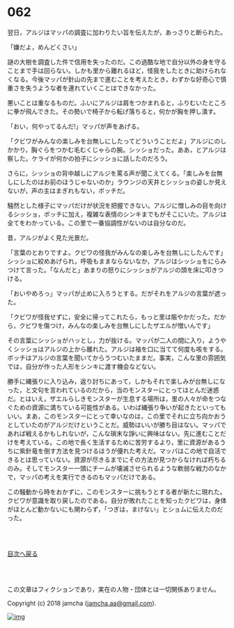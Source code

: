 # 062

翌日，アルジはマッパの調査に加わりたい旨を伝えたが，あっさりと断られた。  

「嫌だよ，めんどくさい」  

謎の大樹を調査した件で信用を失ったのだ。この過酷な地で自分以外の身を守ることまで手は回らない。しかも里から離れるほど，怪我をしたときに助けられなくなる。今後マッパが針山の先まで進むことを考えたとき，わずかな好奇心で慎重さを失うような者を連れていくことはできなかった。  

悪いことは重なるものだ。ふいにアルジは肩をつかまれると，ふりむいたところに拳が飛んできた。その勢いで椅子から転げ落ちると，何かが胸を押し潰す。  

「おい，何やってるんだ!」マッパが声をあげる。  

「クビワがみんなの楽しみを台無しにしたってどういうことだよ」アルジにのしかかり，胸ぐらをつかむ毛むくじゃらの腕。シッショだった。ああ，とアルジは察した。ケライが何かの拍子にシッショに話したのだろう。  

さらに，シッショの背中越しにアルジを罵る声が聞こえてくる。「楽しみを台無しにしたのはお前のほうじゃないのか」ラウンジの天井とシッショの姿しか見えないが，声の主はまぎれもない，ボッチだ。  

騒然とした様子にマッパだけが状況を把握できない。アルジに憎しみの目を向けるシッショ，ボッチに加え，複雑な表情のシンキまでもがそこにいた。アルジは全てをわかっている。この里で一番協調性がないのは自分なのだ。  

昔，アルジがよく見た光景だ。  

「言葉のとおりですよ。クビワの怪我がみんなの楽しみを台無しにしたんです」シッショに絞めあげられ，呼吸もままならないなか，アルジはシッショをにらみつけて言った。「なんだと」あまりの怒りにシッショがアルジの頭を床に叩きつける。  

「おいやめろっ」マッパが止めに入ろうとする。だがそれをアルジの言葉が遮った。  

「クビワが怪我せずに，安全に帰ってこれたら，もっと里は賑やかだった。だから，クビワを傷つけ，みんなの楽しみを台無しにしたザエルが憎いんです」  

その言葉にシッショがハッとし，力が抜ける。マッパが二人の間に入り，ようやくシッショはアルジの上から離れた。アルジは袖を口に当てて何度も咳をする。ボッチはアルジの言葉を聞いてからうつむいたままだ。事実，こんな里の雰囲気では，自分が作った人形をシンキに渡す機会などない。  

勝手に縄張りに入り込み，返り討ちにあって，しかもそれで楽しみが台無しになった，と文句を言われているのだから，当のモンスターにとってはとんだ迷惑だ。とはいえ，ザエルらしきモンスターが生息する場所は，里の人々が命をつなぐための資源に満ちている可能性がある。いわば縄張り争いが起きたといってもいい。まあ，このモンスターにとって幸いなのは，この里でそれに立ち向かおうとしていたのがアルジだけということだ。威勢はいいが勝ち目はない。マッパであれば戦えるかもしれないが，こんな瑣末な諍いに興味はない。先に進むことだけを考えている。この地で長く生活するために苦労するより，里に資源があるうちに紫針竜を倒す方法を見つけるほうが優れた考えだ。マッパはこの地で自活できるとは思っていない。資源が尽きるまでにその方法が見つからなければ朽ちるのみ。そしてモンスター一頭にチームが壊滅させられるような軟弱な戦力のなかで，マッパの考えを実行できるのもマッパだけである。  

この騒動から時をおかずに，このモンスターに挑もうとする者が新たに現れた。クビワが意識を取り戻したのである。自分が敗れたことを知ったクビワは，身体がほとんど動かないにも関わらず，「つぎは，まけない」とショムに伝えたのだった。  

<br>  
<br>  

[目次へ戻る](https://github.com/jamcha-aa/OblivionReports/blob/master/README.md)  

<br>  
<br>  

この文章はフィクションであり，実在の人物・団体とは一切関係ありません。  

Copyright (c) 2018 jamcha (jamcha.aa@gmail.com).  

[![img](http://i.creativecommons.org/l/by-nc-sa/4.0/88x31.png)](http://creativecommons.org/licenses/by-nc-sa/4.0/deed)